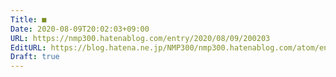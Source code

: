 ```yaml
---
Title: ■
Date: 2020-08-09T20:02:03+09:00
URL: https://nmp300.hatenablog.com/entry/2020/08/09/200203
EditURL: https://blog.hatena.ne.jp/NMP300/nmp300.hatenablog.com/atom/entry/26006613612164007
Draft: true
---
```



